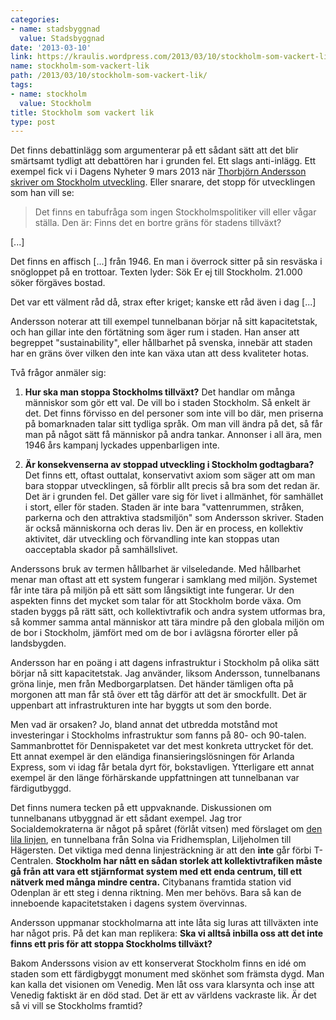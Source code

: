 ```yaml
---
categories:
- name: stadsbyggnad
  value: Stadsbyggnad
date: '2013-03-10'
link: https://kraulis.wordpress.com/2013/03/10/stockholm-som-vackert-lik/
name: stockholm-som-vackert-lik
path: /2013/03/10/stockholm-som-vackert-lik/
tags:
- name: stockholm
  value: Stockholm
title: Stockholm som vackert lik
type: post
---
```

Det finns debattinlägg som argumenterar på ett sådant sätt att det blir smärtsamt tydligt att debattören har i grunden fel. Ett slags anti-inlägg. Ett exempel fick vi i Dagens Nyheter 9 mars 2013 när [Thorbjörn Andersson skriver om Stockholm utveckling](http://www.dn.se/debatt/stockholmsdebatt/det-finns-en-smartgrans-for-tillvaxten-i-stockholm). Eller snarare, det stopp för utvecklingen som han vill se:

> Det finns en tabufråga som ingen Stockholmspolitiker vill eller vågar ställa. Den är: Finns det en bortre gräns för stadens tillväxt?

[...]

Det finns en affisch [...] från 1946. En man i överrock sitter på sin resväska i snögloppet på en trottoar. Texten lyder: Sök Er ej till Stockholm. 21.000 söker förgäves bostad.

Det var ett välment råd då, strax efter kriget; kanske ett råd även i dag [...]



Andersson noterar att till exempel tunnelbanan börjar nå sitt kapacitetstak, och han gillar inte den förtätning som äger rum i staden. Han anser att begreppet "sustainability", eller hållbarhet på svenska, innebär att staden har en gräns över vilken den inte kan växa utan att dess kvaliteter hotas.

Två frågor anmäler sig:

1) **Hur ska man stoppa Stockholms tillväxt?** Det handlar om många människor som gör ett val. De vill bo i staden Stockholm. Så enkelt är det. Det finns förvisso en del personer som inte vill bo där, men priserna på bomarknaden talar sitt tydliga språk. Om man vill ändra på det, så får man på något sätt få människor på andra tankar. Annonser i all ära, men 1946 års kampanj lyckades uppenbarligen inte.

2) **Är konsekvenserna av stoppad utveckling i Stockholm godtagbara?** Det finns ett, oftast outtalat, konservativt axiom som säger att om man bara stoppar utvecklingen, så förblir allt precis så bra som det redan är. Det är i grunden fel. Det gäller vare sig för livet i allmänhet, för samhället i stort, eller för staden. Staden är inte bara "vattenrummen, stråken, parkerna och den attraktiva stadsmiljön" som Andersson skriver. Staden är också människorna och deras liv. Den är en process, en kollektiv aktivitet, där utveckling och förvandling inte kan stoppas utan oacceptabla skador på samhällslivet.

Anderssons bruk av termen hållbarhet är vilseledande. Med hållbarhet menar man oftast att ett system fungerar i samklang med miljön. Systemet får inte tära på miljön på ett sätt som långsiktigt inte fungerar. Ur den aspekten finns det mycket som talar för att Stockholm borde växa. Om staden byggs på rätt sätt, och kollektivtrafik och andra system utformas bra, så kommer samma antal människor att tära mindre på den globala miljön om de bor i Stockholm, jämfört med om de bor i avlägsna förorter eller på landsbygden.

Andersson har en poäng i att dagens infrastruktur i Stockholm på olika sätt börjar nå sitt kapacitetstak. Jag använder, liksom Andersson, tunnelbanans gröna linje, men från Medborgarplatsen. Det händer tämligen ofta på morgonen att man får stå över ett tåg därför att det är smockfullt. Det är uppenbart att infrastrukturen inte har byggts ut som den borde.

Men vad är orsaken? Jo, bland annat det utbredda motstånd mot investeringar i Stockholms infrastruktur som fanns på 80- och 90-talen. Sammanbrottet för Dennispaketet var det mest konkreta uttrycket för det. Ett annat exempel är den eländiga finansieringslösningen för Arlanda Express, som vi idag får betala dyrt för, bokstavligen. Ytterligare ett annat exempel är den länge förhärskande uppfattningen att tunnelbanan var färdigutbyggd.

Det finns numera tecken på ett uppvaknande. Diskussionen om tunnelbanans utbyggnad är ett sådant exempel. Jag tror Socialdemokraterna är något på spåret (förlåt vitsen) med förslaget om [den lila linjen](http://www.socialdemokraterna.se/Webben-for-alla/Partidistrikt/Stockholm/Media/Nyheter-fran-Stockholmsregionen/Lila-linjen---ny-tunnelbanesatsning/), en tunnelbana från Solna via Fridhemsplan, Liljeholmen till Hägersten. Det viktiga med denna linjesträckning är att den **inte** går förbi T-Centralen. **Stockholm har nått en sådan storlek att kollektivtrafiken måste gå från att vara ett stjärnformat system med ett enda centrum, till ett nätverk med många mindre centra.** Citybanans framtida station vid Odenplan är ett steg i denna riktning. Men mer behövs. Bara så kan de inneboende kapacitetstaken i dagens system övervinnas.

Andersson uppmanar stockholmarna att inte låta sig luras att tillväxten inte har något pris. På det kan man replikera: **Ska vi alltså inbilla oss att det inte finns ett pris för att stoppa Stockholms tillväxt?**

Bakom Anderssons vision av ett konserverat Stockholm finns en idé om staden som ett färdigbyggt monument med skönhet som främsta dygd. Man kan kalla det visionen om Venedig. Men låt oss vara klarsynta och inse att Venedig faktiskt är en död stad. Det är ett av världens vackraste lik. Är det så vi vill se Stockholms framtid?


